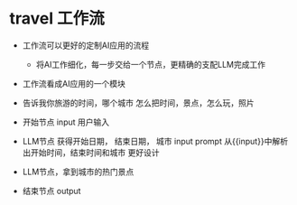 # travel 工作流

- 工作流可以更好的定制AI应用的流程
    - 将AI工作细化，每一步交给一个节点，更精确的支配LLM完成工作
- 工作流看成AI应用的一个模块

- 告诉我你旅游的时间，哪个城市
    怎么把时间，景点，怎么玩，照片

- 开始节点
    input 用户输入
- LLM节点  获得开始日期， 结束日期， 城市
    input 
    prompt  从{{input}}中解析出开始时间，结束时间和城市   更好设计
- LLM节点，拿到城市的热门景点
- 结束节点
    output 